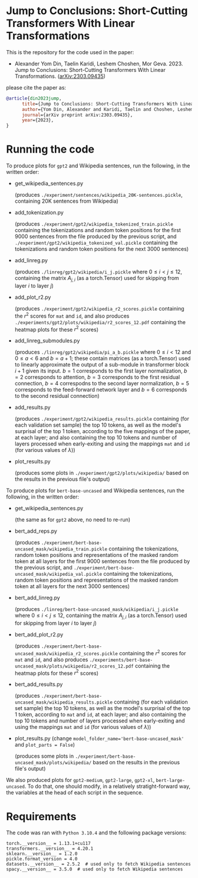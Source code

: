 # Jump to Conclusions: Short-Cutting Transformers With Linear Transformations

This is the repository for the code used in the paper:

* Alexander Yom Din, Taelin Karidi, Leshem Choshen, Mor Geva. 2023. Jump to Conclusions: Short-Cutting Transformers With Linear Transformations. ([arXiv:2303.09435](https://arxiv.org/abs/2303.09435))

please cite the paper as:

```bibtex
@article{din2023jump,
      title={Jump to Conclusions: Short-Cutting Transformers With Linear Transformations},
      author={Yom Din, Alexander and Karidi, Taelin and Choshen, Leshem and Geva, Mor},
      journal={arXiv preprint arXiv:2303.09435},
      year={2023},
}
```

# Running the code

To produce plots for `gpt2` and Wikipedia sentences, run the following, in the written order:

- get_wikipedia_sentences.py

  (produces `./experiment/sentences/wikipedia_20K-sentences.pickle`, containing 20K sentences from Wikipedia)

- add_tokenization.py

  (produces `./experiment/gpt2/wikipedia_tokenized_train.pickle` containing the tokenizations and random token positions for the first 9000 sentences from the file produced by the previous script, and `./experiment/gpt2/wikipedia_tokenized_val.pickle` containing the tokenizations and random token positions for the next 3000 sentences)

- add_linreg.py

  (produces `./linreg/gpt2/wikipedia/i_j.pickle` where $0 \leq i < j \leq 12$, containing the matrix $A_{j,i}$ (as a torch.Tensor) used for skipping from layer $i$ to layer $j$)

- add_plot_r2.py

  (produces `./experiment/gpt2/wikipedia_r2_scores.pickle` containing the $r^2$ scores for $\texttt{mat}$ and $\texttt{id}$, and also produces `./experiments/gpt2/plots/wikipedia/r2_scores_12.pdf` containing the heatmap plots for these $r^2$ scores)

- add_linreg_submodules.py

  (produces `./linreg/gpt2/wikipedia/pi_a_b.pickle` where $0 \leq i < 12$ and $0 \leq a < 6$ and $b = a + 1$; these contain matrices (as a torch.Tensor) used to linearly approximate the output of a sub-module in transformer block $i+1$ given its input. $b=1$ corresponds to the first layer normalization, $b=2$ corresponds to attention, $b=3$ corresponds to the first residual connection, $b=4$ correspodns to the second layer normalization, $b=5$ corresponds to the feed-forward network layer and $b=6$ corresponds to the second residual connection)

- add_results.py

  (produces `./experiment/gpt2/wikipedia_results.pickle` containing (for each validation set sample) the top 10 tokens, as well as the model's surprisal of the top 1 token, according to the five mappings of the paper, at each layer; and also containing the top 10 tokens and number of layers processed when early-exiting and using the mappings $\texttt{mat}$ and $\texttt{id}$ (for various values of $\lambda$))

- plot_results.py

  (produces some plots in `./experiment/gpt2/plots/wikipedia/` based on the results in the previous file's output)

To produce plots for `bert-base-uncased` and Wikipedia sentences, run the following, in the written order:

- get_wikipedia_sentences.py

  (the same as for `gpt2` above, no need to re-run)

- bert_add_reps.py

  (produces `./experiment/bert-base-uncased_mask/wikipedia_train.pickle` containing the tokenizations, random token positions and representations of the masked random token at all layers for the first 9000 sentences from the file produced by the previous script, and `./experiment/bert-base-uncased_mask/wikipedia_val.pickle` containing the tokenizations, random token positions and representations of the masked random token at all layers for the next 3000 sentences)

- bert_add_linreg.py

  (produces `./linreg/bert-base-uncased_mask/wikipedia/i_j.pickle` where $0 \leq i < j \leq 12$, containing the matrix $A_{j,i}$ (as a torch.Tensor) used for skipping from layer $i$ to layer $j$)

- bert_add_plot_r2.py

  (produces `./experiment/bert-base-uncased_mask/wikipedia_r2_scores.pickle` containing the $r^2$ scores for $\texttt{mat}$ and $\texttt{id}$, and also produces `./experiments/bert-base-uncased_mask/plots/wikipedia/r2_scores_12.pdf` containing the heatmap plots for these $r^2$ scores)

- bert_add_results.py

  (produces `./experiment/bert-base-uncased_mask/wikipedia_results.pickle` containing (for each validation set sample) the top 10 tokens, as well as the model's surprisal of the top 1 token, according to $\texttt{mat}$ and $\texttt{id}$, at each layer; and also containing the top 10 tokens and number of layers processed when early-exiting and using the mappings $\texttt{mat}$ and $\texttt{id}$ (for various values of $\lambda$))

- plot_results.py (change `model_folder_name='bert-base-uncased_mask'` and `plot_parts = False`)

  (produces some plots in `./experiment/bert-base-uncased_mask/plots/wikipedia/` based on the results in the previous file's output)

We also produced plots for `gpt2-medium`, `gpt2-large`, `gpt2-xl`, `bert-large-uncased`. To do that, one should modify, in a relatively stratight-forward way, the variables at the head of each script in the sequence.

# Requirements

The code was ran with `Python 3.10.4` and the following package versions:

```
torch.__version__ = 1.13.1+cu117
transformers.__version__ = 4.20.1
sklearn.__version__ = 1.2.0
pickle.format_version = 4.0
datasets.__version__ = 2.5.2  # used only to fetch Wikipedia sentences
spacy.__version__ = 3.5.0  # used only to fetch Wikipedia sentences
```
